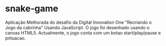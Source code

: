 # snake-game
Aplicação Melhorada do desafio da Digital Innovation One "Recriando o Jogo da cabrinha" Usando JavaScript.
O jogo foi desenhado usando o canvas HTML5.
Actualmente, o jogo conta com um botao start/play/pause e pntuacao.
